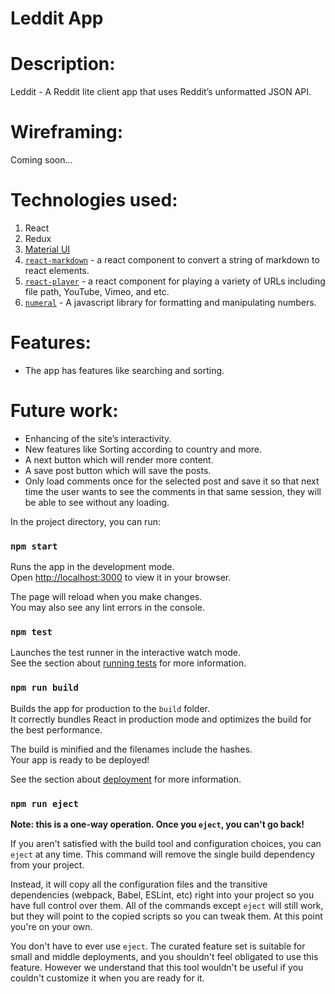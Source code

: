 # Leddit App

# Description:
Leddit - A Reddit lite client app that uses Reddit’s unformatted JSON API.

# Wireframing:
Coming soon...

# Technologies used:
1. React
2. Redux
3. [Material UI](https://mui.com)
4. [`react-markdown`](https://www.npmjs.com/package/react-markdown?activeTab=readme) - a react component to convert a string of markdown to react elements.
5. [`react-player`](https://www.npmjs.com/package/react-player) - a react component for playing a variety of URLs including file path, YouTube, Vimeo, and etc.
6. [`numeral`](https://www.npmjs.com/package/numeral) - A javascript library for formatting and manipulating numbers.

# Features:
- The app has features like searching and sorting.

# Future work:
- Enhancing of the site’s interactivity.
- New features like Sorting according to country and more.
- A next button which will render more content.
- A save post button which will save the posts.
- Only load comments once for the selected post and save it so that next time the user wants to see the comments in that same session, they will be able to see without any loading.

In the project directory, you can run:

### `npm start`

Runs the app in the development mode.\
Open [http://localhost:3000](http://localhost:3000) to view it in your browser.

The page will reload when you make changes.\
You may also see any lint errors in the console.

### `npm test`

Launches the test runner in the interactive watch mode.\
See the section about [running tests](https://facebook.github.io/create-react-app/docs/running-tests) for more information.

### `npm run build`

Builds the app for production to the `build` folder.\
It correctly bundles React in production mode and optimizes the build for the best performance.

The build is minified and the filenames include the hashes.\
Your app is ready to be deployed!

See the section about [deployment](https://facebook.github.io/create-react-app/docs/deployment) for more information.

### `npm run eject`

**Note: this is a one-way operation. Once you `eject`, you can't go back!**

If you aren't satisfied with the build tool and configuration choices, you can `eject` at any time. This command will remove the single build dependency from your project.

Instead, it will copy all the configuration files and the transitive dependencies (webpack, Babel, ESLint, etc) right into your project so you have full control over them. All of the commands except `eject` will still work, but they will point to the copied scripts so you can tweak them. At this point you're on your own.

You don't have to ever use `eject`. The curated feature set is suitable for small and middle deployments, and you shouldn't feel obligated to use this feature. However we understand that this tool wouldn't be useful if you couldn't customize it when you are ready for it.
